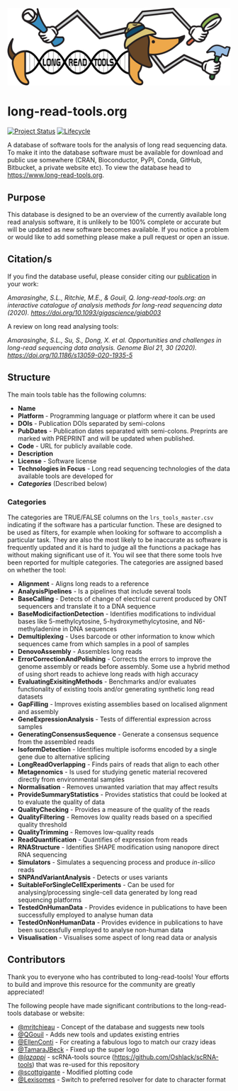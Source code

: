 ![long-read-tools.org](docs/img/Logo.png)

# long-read-tools.org

[![Project Status](http://www.repostatus.org/badges/latest/active.svg)](http://www.repostatus.org/#active)
[![Lifecycle](https://img.shields.io/badge/lifecycle-stable-brightgreen.svg)](https://www.tidyverse.org/lifecycle/#stable)

A database of software tools for the analysis of long read sequencing data. To
make it into the database software must be available for download and public use
somewhere (CRAN, Bioconductor, PyPI, Conda, GitHub, Bitbucket, a private website
etc). To view the database head to https://www.long-read-tools.org.

## Purpose

This database is designed to be an overview of the currently available long read
analysis software, it is unlikely to be 100% complete or accurate but will be
updated as new software becomes available. If you notice a problem or would like
to add something please make a pull request or open an issue.

## Citation/s

If you find the database useful, please consider citing our [publication](https://doi.org/10.1093/gigascience/giab003) in your work:

*Amarasinghe, S.L., Ritchie, M.E., & Gouil, Q. long-read-tools.org: an interactive catalogue of analysis methods for long-read sequencing data (2020). https://doi.org/10.1093/gigascience/giab003*

A review on long read analysing tools:

*Amarasinghe, S.L., Su, S., Dong, X. et al. Opportunities and challenges in long-read sequencing data analysis. Genome Biol 21, 30 (2020). https://doi.org/10.1186/s13059-020-1935-5*

## Structure

The main tools table has the following columns:

* **Name**
* **Platform** - Programming language or platform where it can be used
* **DOIs** - Publication DOIs separated by semi-colons
* **PubDates** - Publication dates separated with semi-colons. Preprints are
  marked with PREPRINT and will be updated when published.
* **Code** - URL for publicly available code.
* **Description**
* **License** - Software license
* **Technologies in Focus** - Long read sequencing technologies of the 
data available tools are developed for 
* ***Categories*** (Described below)

### Categories

The categories are TRUE/FALSE columns on the `lrs_tools_master.csv` indicating if the software has a
particular function. These are designed to be used as filters, for example when
looking for software to accomplish a particular task. They are also the most
likely to be inaccurate as software is frequently updated and it is hard to
judge all the functions a package has without making significant use of it. You wil see that there 
some tools hve been reported for multiple categories. The
categories are assigned based on whether the tool:
* **Alignment** -  Aligns long reads to a reference
* **AnalysisPipelines** - Is a pipelines that include several tools
* **BaseCalling** -  Detects of change of electrical current produced by ONT sequencers and translate it to a DNA sequence
* **BaseModicifactionDetection** - Identifies modifications to individual bases like 5-methylcytosine, 5-hydroxymethylcytosine, and N6-methyladenine in DNA sequences
* **Demultiplexing** - Uses barcode or other information to know which sequences came from which samples in a pool of samples
* **DenovoAssembly** - Assembles long reads
* **ErrorCorrectionAndPolishing** - Corrects the errors to improve the genome assembly or reads before assembly. Some use a hybrid method of using short reads to achieve long reads with high accuracy
* **EvaluatingExisitingMethods** - Benchmarks and/or evaluates functionality of existing tools and/or generating synthetic long read datasets
* **GapFilling** - Improves existing assemblies based on localised alignment and assembly
* **GeneExpressionAnalysis** - Tests of differential expression across samples
* **GeneratingConsensusSequence** - Generate a consensus sequence from the assembled reads
* **IsoformDetection** - Identifies multiple isoforms encoded by a single gene due to alternative splicing
* **LongReadOverlapping** - Finds pairs of reads that align to each other
* **Metagenomics** - Is used for studying genetic material recovered directly from environmental samples
* **Normalisation** - Removes unwanted variation that may affect results
* **ProvideSummaryStatistics** - Provides statistics that could be looked at to evaluate the quality of data
* **QualityChecking** - Provides a measure of the quality of the reads
* **QualityFiltering** - Removes low quality reads based on a specified quality threshold
* **QualityTrimming** - Removes low-quality reads
* **ReadQuantification** - Quantifies of expression from reads
* **RNAStructure** - Identifies SHAPE modification using nanopore direct RNA sequencing
* **Simulators** - Simulates a sequencing process and produce <i>in-silico</i> reads
* **SNPAndVariantAnalysis** - Detects or uses variants
* **SuitableForSingleCellExperiments** - Can be used for analysing/processing single-cell data generated by long read sequencing platforms
* **TestedOnHumanData** - Provides evidence in publications to have been successfully employed to analyse human data
* **TestedOnNonHumanData** - Provides evidence in publications to have been successfully employed to analyse non-human data
* **Visualisation** - Visualises some aspect of long read data or analysis

## Contributors

Thank you to everyone who has contributed to long-read-tools! Your efforts to build
and improve this resource for the community are greatly appreciated!

The following people have made significant contributions to the long-read-tools
database or website:

* [@mritchieau](https://github.com/mritchie) - Concept of the database and 
suggests new tools
* [@QGouil](https://github.com/QGouil) - Adds new tools and updates existing entries 
* [@EllenConti](https://www.ellenconti.com/about) - For creating a fabulous logo to match our crazy ideas
* [@TamaraJBeck](https://twitter.com/TamaraJBeck?s=20) - Fixed up the super logo
* [@_lazappi_](https://github.com/lazappi) - scRNA-tools source (https://github.com/Oshlack/scRNA-tools) that was re-used for this repository
* [@scottgigante](https://github.com/scottgigante) - Modified plotting code
* [@Lexisomes](https://github.com/alexiswl) - Switch to preferred
  resolver for date to character format
